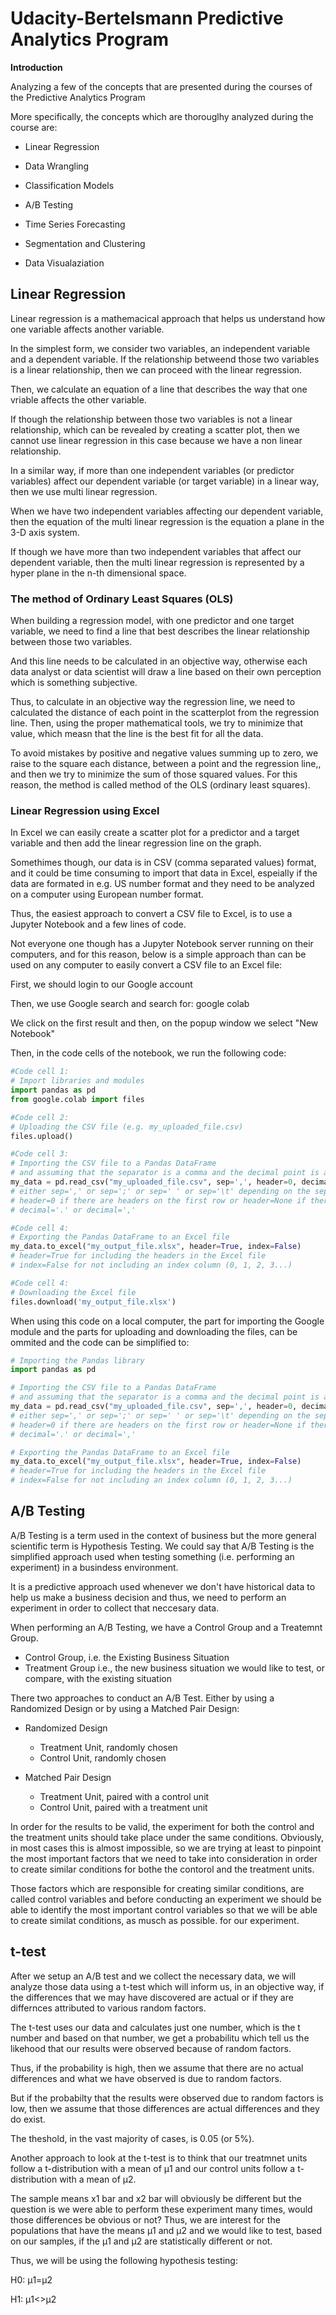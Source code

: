 # Udacity-Bertelsmann Predictive Analytics Program

**Introduction**

Analyzing a few of the concepts that are presented during the courses of the Predictive Analytics Program

More specifically, the concepts which are thorouglhy analyzed during the course are:

* Linear Regression

* Data Wrangling

* Classification Models

* A/B Testing

* Time Series Forecasting

* Segmentation and Clustering

* Data Visualaziation


## Linear Regression

Linear regression is a mathemacical approach that helps us understand how one variable affects another variable.

In the simplest form, we consider two variables, an independent variable and a dependent variable. If the relationship betweend those two variables is a linear relationship, then we can proceed with the linear regression.

Then, we calculate an equation of a line that describes the way that one vriable affects the other variable.

If though the relationship between those two variables is not a linear relationship, which can be revealed by creating a scatter plot, then we cannot use linear regression in this case because we have a non linear relationship.

In a similar way, if more than one independent variables (or predictor variables) affect our dependent variable (or target variable) in a linear way, then we use multi linear regression.

When we have two independent variables affecting our dependent variable, then the equation of the multi linear regression is the equation a plane in the 3-D axis system.

If though we have more than two independent variables that affect our dependent variable, then the multi linear regression is represented by a hyper plane in the n-th dimensional space.

### The method of Ordinary Least Squares (OLS)

When building a regression model, with one predictor and one target variable, we need to find a line that best describes the linear relationship between those two variables.

And this line needs to be calculated in an objective way, otherwise each data analyst or data scientist will draw a line based on their own perception which is something subjective.

Thus, to calculate in an objective way the regression line, we need to calculated the distance of each point in the scatterplot from the regression line. Then, using the proper mathematical tools, we try to minimize that value, which measn that the line is the best fit for all the data.

To avoid mistakes by positive and negative values summing up to zero, we raise to the square each distance, between a point and the regression line,, and then we try to minimize the sum of those squared values. For this reason, the method is called method of the OLS (ordinary least squares).

### Linear Regression using Excel

In Excel we can easily create a scatter plot for a predictor and a target variable and then add the linear regression line on the graph.

Somethimes though, our data is in CSV (comma separated values) format, and it could be time consuming to import that data in Excel, espeially if the data are formated in e.g. US number format and they need to be analyzed on a computer using European number format.

Thus, the easiest approach to convert a CSV file to Excel, is to use a Jupyter Notebook and a few lines of code. 

Not everyone one though has a Jupyter Notebook server running on their computers, and for this reason, below is a simple approach than can be used on any computer to easily convert a CSV file to an Excel file:

First, we should login to our Google account

Then, we use Google search and search for: google colab

We click on the first result and then, on the popup window we select "New Notebook"

Then, in the code cells of the notebook, we run the following code:

```python
#Code cell 1:
# Import libraries and modules
import pandas as pd
from google.colab import files

#Code cell 2:
# Uploading the CSV file (e.g. my_uploaded_file.csv)
files.upload()

#Code cell 3:
# Importing the CSV file to a Pandas DataFrame
# and assuming that the separator is a comma and the decimal point is a dot
my_data = pd.read_csv("my_uploaded_file.csv", sep=',', header=0, decimal='.', encoding='utf_8')
# either sep=',' or sep=';' or sep=' ' or sep='\t' depending on the separator or delimiter
# header=0 if there are headers on the first row or header=None if there re no headers
# decimal='.' or decimal=','

#Code cell 4:
# Exporting the Pandas DataFrame to an Excel file
my_data.to_excel("my_output_file.xlsx", header=True, index=False)
# header=True for including the headers in the Excel file
# index=False for not including an index column (0, 1, 2, 3...)

#Code cell 4:
# Downloading the Excel file
files.download('my_output_file.xlsx')

```

When using this code on a local computer, the part for importing the Google module and the parts for uploading and downloading the files, can be ommited and the code can be simplified to:

```python
# Importing the Pandas library
import pandas as pd

# Importing the CSV file to a Pandas DataFrame
# and assuming that the separator is a comma and the decimal point is a dot
my_data = pd.read_csv("my_uploaded_file.csv", sep=',', header=0, decimal='.', encoding='utf_8')
# either sep=',' or sep=';' or sep=' ' or sep='\t' depending on the separator or delimiter
# header=0 if there are headers on the first row or header=None if there re no headers
# decimal='.' or decimal=','

# Exporting the Pandas DataFrame to an Excel file
my_data.to_excel("my_output_file.xlsx", header=True, index=False)
# header=True for including the headers in the Excel file
# index=False for not including an index column (0, 1, 2, 3...)

```

## A/B Testing

A/B Testing is a term used in the context of business but the more general scientific term is Hypothesis Testing. We could say that A/B Testing is the simplified approach used when testing something (i.e. performing an experiment) in a busindess environment.

It is a predictive approach used whenever we don't have historical data to help us make a business decision and thus, we need to perform an experiment in order to collect that neccesary data.

When performing an A/B Testing, we have a Control Group and a Treatemnt Group.

* Control Group, i.e. the Existing Business Situation
* Treatment Group i.e., the new business situation we would like to test, or compare, with the existing situation

There two approaches to conduct an A/B Test. Either by using a Randomized Design or by using a Matched Pair Design:

* Randomized Design
	* Treatment Unit, randomly chosen
	* Control Unit, randomly chosen

* Matched Pair Design
	* Treatment Unit, paired with a control unit
	* Control Unit, paired with a treatment unit

In order for the results to be valid, the experiment for both the control and the treatment units should take place under the same conditions. Obviously, in most cases this is almost impossible, so we are trying at least to pinpoint the most important factors that we need to take into consideration in order to create similar conditions for bothe the contorol and the treatment units.

Those factors which are responsible for creating similar conditions, are called control variables and before conducting an experiment we should be able to identify the most important control variables so that we will be able to create similat conditions, as musch as possible. for our experiment.


## t-test

After we setup an A/B test and we collect the necessary data, we will analyze those data using a t-test which will inform us, in an objective way, if the differences that we may have discovered are actual or if they are differnces attributed to various random factors.

The t-test uses our data and calculates just one number, which is the t number and based on that number, we get a probabilitu which tell us the likehood that our results were observed because of random factors.

Thus, if the probability is high, then we assume that there are no actual differences and what we have observed is due to random factors.

But if the probabilty that the results were observed due to random factors is low, then we assume that those differences are actual differences and they do exist.

The theshold, in the vast majority of cases, is 0.05 (or 5%).

Another approach to look at the t-test is to think that our treatmnet units follow a t-distribution with a mean of μ1 and our control units follow a t-distribution with a mean of μ2.

The sample means x1 bar and x2 bar will obviously be different but the question is we were able to perform these experiment many times, would those differences be obvious or not? Thus, we are interest for the populations that have the means μ1 and μ2 and we would like to test, based on our samples, if the μ1 and μ2 are statistically different or not.

Thus, we will be using the following hypothesis testing:

H0: μ1=μ2

H1: μ1<>μ2

